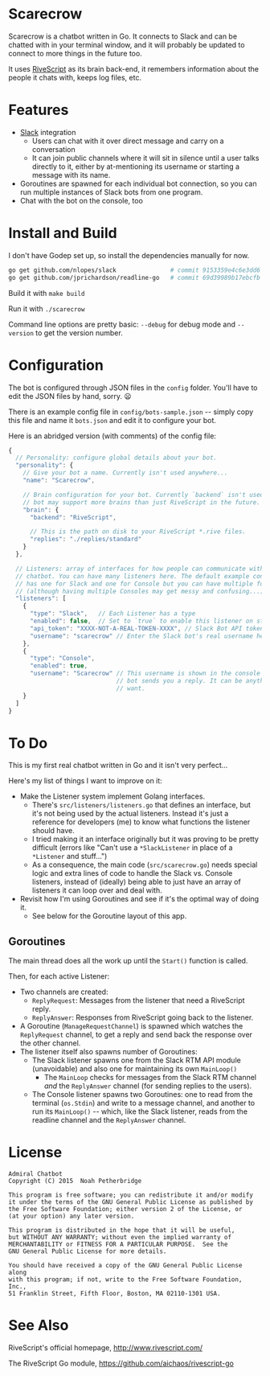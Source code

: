 # Scarecrow

Scarecrow is a chatbot written in Go. It connects to Slack and can be chatted
with in your terminal window, and it will probably be updated to connect to more
things in the future too.

It uses [RiveScript](http://www.rivescript.com/) as its brain back-end, it
remembers information about the people it chats with, keeps log files, etc.

# Features

* [Slack](https://www.slack.com/) integration
  * Users can chat with it over direct message and carry on a conversation
  * It can join public channels where it will sit in silence until a user talks
    directly to it, either by at-mentioning its username or starting a message
    with its name.
* Goroutines are spawned for each individual bot connection, so you can run
  multiple instances of Slack bots from one program.
* Chat with the bot on the console, too

# Install and Build

I don't have Godep set up, so install the dependencies manually for now.

```bash
go get github.com/nlopes/slack               # commit 9153359e4c6e3dd6
go get github.com/jprichardson/readline-go   # commit 69d39989b17ebcfb
```

Build it with `make build`

Run it with `./scarecrow`

Command line options are pretty basic: `--debug` for debug mode and
`--version` to get the version number.

# Configuration

The bot is configured through JSON files in the `config` folder. You'll have to
edit the JSON files by hand, sorry. :frowning:

There is an example config file in `config/bots-sample.json` -- simply copy this
file and name it `bots.json` and edit it to configure your bot.

Here is an abridged version (with comments) of the config file:

```javascript
{
  // Personality: configure global details about your bot.
  "personality": {
    // Give your bot a name. Currently isn't used anywhere...
    "name": "Scarecrow",

    // Brain configuration for your bot. Currently `backend` isn't used but this
    // bot may support more brains than just RiveScript in the future.
    "brain": {
      "backend": "RiveScript",

      // This is the path on disk to your RiveScript *.rive files.
      "replies": "./replies/standard"
    }
  },

  // Listeners: array of interfaces for how people can communicate with your
  // chatbot. You can have many listeners here. The default example config only
  // has one for Slack and one for Console but you can have multiple for each
  // (although having multiple Consoles may get messy and confusing...)
  "listeners": [
    {
      "type": "Slack",   // Each Listener has a type
      "enabled": false,  // Set to `true` to enable this listener on start-up
      "api_token": "XXXX-NOT-A-REAL-TOKEN-XXXX", // Slack Bot API token
      "username": "scarecrow" // Enter the Slack bot's real username here
    },
    {
      "type": "Console",
      "enabled": true,
      "username": "Scarecrow" // This username is shown in the console when the
                              // bot sends you a reply. It can be anything you
                              // want.
    }
  ]
}
```

# To Do

This is my first real chatbot written in Go and it isn't very perfect...

Here's my list of things I want to improve on it:

* Make the Listener system implement Golang interfaces.
  * There's `src/listeners/listeners.go` that defines an interface, but it's
    not being used by the actual listeners. Instead it's just a reference for
    developers (me) to know what functions the listener should have.
  * I tried making it an interface originally but it was proving to be pretty
    difficult (errors like "Can't use a `*SlackListener` in place of a
    `*Listener` and stuff...")
  * As a consequence, the main code (`src/scarecrow.go`) needs special logic and
    extra lines of code to handle the Slack vs. Console listeners, instead of
    (ideally) being able to just have an array of listeners it can loop over
    and deal with.
* Revisit how I'm using Goroutines and see if it's the optimal way of doing it.
  * See below for the Goroutine layout of this app.

## Goroutines

The main thread does all the work up until the `Start()` function is called.

Then, for each active Listener:

* Two channels are created:
  * `ReplyRequest`: Messages from the listener that need a RiveScript reply.
  * `ReplyAnswer`: Responses from RiveScript going back to the listener.
* A Goroutine (`ManageRequestChannel`) is spawned which watches the
  `ReplyRequest` channel, to get a reply and send back the response over the
  other channel.
* The listener itself also spawns number of Goroutines:
  * The Slack listener spawns one from the Slack RTM API module (unavoidable)
    and also one for maintaining its own `MainLoop()`
    * The `MainLoop` checks for messages from the Slack RTM channel *and* the
      `ReplyAnswer` channel (for sending replies to the users).
  * The Console listener spawns two Goroutines: one to read from the terminal
    (`os.Stdin`) and write to a message channel, and another to run its
    `MainLoop()` -- which, like the Slack listener, reads from the readline
    channel and the `ReplyAnswer` channel.

# License

```
Admiral Chatbot
Copyright (C) 2015  Noah Petherbridge

This program is free software; you can redistribute it and/or modify
it under the terms of the GNU General Public License as published by
the Free Software Foundation; either version 2 of the License, or
(at your option) any later version.

This program is distributed in the hope that it will be useful,
but WITHOUT ANY WARRANTY; without even the implied warranty of
MERCHANTABILITY or FITNESS FOR A PARTICULAR PURPOSE.  See the
GNU General Public License for more details.

You should have received a copy of the GNU General Public License along
with this program; if not, write to the Free Software Foundation, Inc.,
51 Franklin Street, Fifth Floor, Boston, MA 02110-1301 USA.
```

# See Also

RiveScript's official homepage, <http://www.rivescript.com/>

The RiveScript Go module, <https://github.com/aichaos/rivescript-go>
